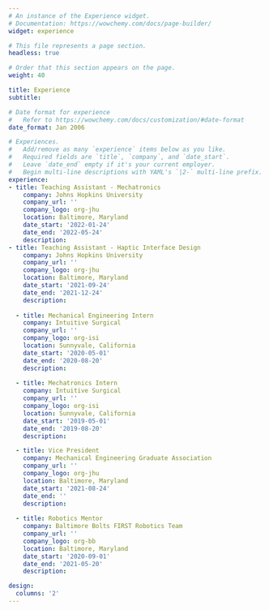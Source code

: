 ```yaml
---
# An instance of the Experience widget.
# Documentation: https://wowchemy.com/docs/page-builder/
widget: experience

# This file represents a page section.
headless: true

# Order that this section appears on the page.
weight: 40

title: Experience
subtitle:

# Date format for experience
#   Refer to https://wowchemy.com/docs/customization/#date-format
date_format: Jan 2006

# Experiences.
#   Add/remove as many `experience` items below as you like.
#   Required fields are `title`, `company`, and `date_start`.
#   Leave `date_end` empty if it's your current employer.
#   Begin multi-line descriptions with YAML's `|2-` multi-line prefix.
experience:
- title: Teaching Assistant - Mechatronics
    company: Johns Hopkins University
    company_url: ''
    company_logo: org-jhu
    location: Baltimore, Maryland
    date_start: '2022-01-24'
    date_end: '2022-05-24'
    description: 
- title: Teaching Assistant - Haptic Interface Design
    company: Johns Hopkins University
    company_url: ''
    company_logo: org-jhu
    location: Baltimore, Maryland
    date_start: '2021-09-24'
    date_end: '2021-12-24'
    description: 
    
  - title: Mechanical Engineering Intern
    company: Intuitive Surgical
    company_url: ''
    company_logo: org-isi
    location: Sunnyvale, California
    date_start: '2020-05-01'
    date_end: '2020-08-20'
    description:
    
  - title: Mechatronics Intern
    company: Intuitive Surgical
    company_url: ''
    company_logo: org-isi
    location: Sunnyvale, California
    date_start: '2019-05-01'
    date_end: '2019-08-20'
    description:

  - title: Vice President
    company: Mechanical Engineering Graduate Association
    company_url: ''
    company_logo: org-jhu
    location: Baltimore, Maryland
    date_start: '2021-08-24'
    date_end: ''
    description: 
  
  - title: Robotics Mentor
    company: Baltimore Bolts FIRST Robotics Team
    company_url: ''
    company_logo: org-bb 
    location: Baltimore, Maryland
    date_start: '2020-09-01'
    date_end: '2021-05-20'
    description: 

design:
  columns: '2'
---
```

